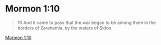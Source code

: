# Mormon 1:10

> 10 And it came to pass that the war began to be among them in the borders of Zarahemla, by the waters of Sidon.

[Mormon 1:10](https://www.churchofjesuschrist.org/study/scriptures/bofm/morm/1?lang=eng&id=p10#p10)


